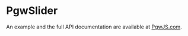 PgwSlider
=========

An example and the full API documentation are available at [PgwJS.com](http://pgwjs.com/pgwslider/).

